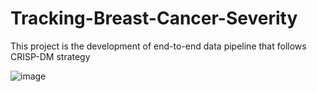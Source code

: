 # Tracking-Breast-Cancer-Severity

This project is the development of end-to-end data pipeline that follows CRISP-DM strategy

![image](https://github.com/Alagesan-Sushmitha/Tracking-Breast-Cancer-Severity/assets/137837229/a5eeb3ca-133f-4219-8dcd-219b98d7910d)

